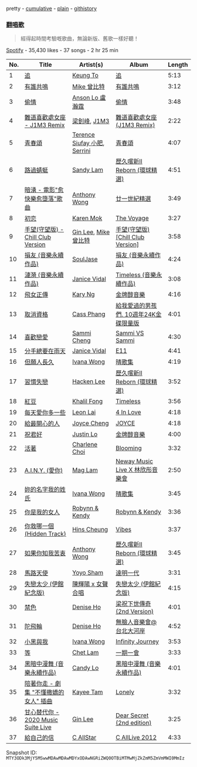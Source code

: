 pretty - [cumulative](/playlists/cumulative/37i9dQZF1DXcklpCH5705e.md) - [plain](/playlists/plain/37i9dQZF1DXcklpCH5705e) - [githistory](https://github.githistory.xyz/mackorone/spotify-playlist-archive/blob/main/playlists/plain/37i9dQZF1DXcklpCH5705e)

### [翻唱歌](https://open.spotify.com/playlist/37i9dQZF1DXcklpCH5705e)

> 經得起時間考驗嘅歌曲，無論新版、舊歌一樣好聽！

[Spotify](https://open.spotify.com/user/spotify) - 35,430 likes - 37 songs - 2 hr 25 min

| No. | Title | Artist(s) | Album | Length |
|---|---|---|---|---|
| 1 | [追](https://open.spotify.com/track/3uHE0cVFDFDORAVhwLqL4p) | [Keung To](https://open.spotify.com/artist/0DwdA5ZgTJcIQ2uIhc110D) | [追](https://open.spotify.com/album/6sGJi4077dMoVi362niYP5) | 5:13 |
| 2 | [有誰共鳴](https://open.spotify.com/track/6WeK60Z3tB1VdEONdBWfmq) | [Mike 曾比特](https://open.spotify.com/artist/33oY0RTyXAMYBM6QSImuo7) | [有誰共鳴](https://open.spotify.com/album/6p1lJXhCHRZDygLpQORcVK) | 3:12 |
| 3 | [偷情](https://open.spotify.com/track/2E5X5HbBHBUeo2juTSgTMX) | [Anson Lo 盧瀚霆](https://open.spotify.com/artist/2G4Ntbg3dYqkUAGrMUZ0U7) | [偷情](https://open.spotify.com/album/2zYf27zQAJY1qgPB5plv19) | 3:48 |
| 4 | [難道喜歡處女座 \- J1M3 Remix](https://open.spotify.com/track/0ZWpQpsBL0aPRvSpxCPpnH) | [梁釗峰](https://open.spotify.com/artist/28ZDaobarpiyxFtfg11sS8), [J1M3](https://open.spotify.com/artist/4MKAuJc5O5O9en6ZZO5R5v) | [難道喜歡處女座 \(J1M3 Remix\)](https://open.spotify.com/album/1BI2KlhZY5Ba9hG68Syuj4) | 2:22 |
| 5 | [青春頌](https://open.spotify.com/track/3fxNCwlNPWXSaQy2Z5WqrD) | [Terence Siufay 小肥](https://open.spotify.com/artist/14wCkmaUSQPkMjqo0MRhRv), [Serrini](https://open.spotify.com/artist/0u3m5Sy2zsq4Gk0aduH9s7) | [青春頌](https://open.spotify.com/album/5C5s445G0OEd3OiRki54In) | 4:07 |
| 6 | [路過蜻蜓](https://open.spotify.com/track/4Uhq40fGrEwKEHxzQQajTY) | [Sandy Lam](https://open.spotify.com/artist/3K2hOAx9MPhduvDf2qguro) | [歷久嚐新II Reborn \(環球精選\)](https://open.spotify.com/album/76OhLZYkmy48oEy0bVHwxL) | 4:51 |
| 7 | [暗湧 \- 電影"愈快樂愈墮落"歌曲](https://open.spotify.com/track/51qJSDTQiyP2BNsAKRcRo2) | [Anthony Wong](https://open.spotify.com/artist/16J0pDSrYEctKiVYogq2aI) | [廿一世紀精選](https://open.spotify.com/album/1YOynn6PjM1NnCnBRLuv2S) | 3:49 |
| 8 | [初恋](https://open.spotify.com/track/40z4u67Cm6I4WUQvM3atmb) | [Karen Mok](https://open.spotify.com/artist/6jlz5QSUqbKE4vnzo2qfP1) | [The Voyage](https://open.spotify.com/album/3yNL4RvDIZShXbY1HHiVqA) | 3:27 |
| 9 | [手望\(守望版\) \- Chill Club Version](https://open.spotify.com/track/72xWqUAWRuYhP0BZhroJjF) | [Gin Lee](https://open.spotify.com/artist/0UtXMxHMXhwQUI6G6TFDt1), [Mike 曾比特](https://open.spotify.com/artist/33oY0RTyXAMYBM6QSImuo7) | [手望\(守望版\) \[Chill Club Version\]](https://open.spotify.com/album/55YNpYQPgwvhxCXte6OtN7) | 3:58 |
| 10 | [損友 \(音樂永續作品\)](https://open.spotify.com/track/58NLb3BrpY5ulbRRaFH8bU) | [SoulJase](https://open.spotify.com/artist/0DxUeiPWLakywVP1UocKim) | [損友 \(音樂永續作品\)](https://open.spotify.com/album/23Bihif9rjkXe3oSL7qmTU) | 4:24 |
| 11 | [漣漪 \(音樂永續作品\)](https://open.spotify.com/track/5agxyN0XnlsRNJXXk2xDYN) | [Janice Vidal](https://open.spotify.com/artist/68gYAqni9tSrACmLCp4qoM) | [Timeless \(音樂永續作品\)](https://open.spotify.com/album/2mWGL5GwVUhIs7UADr4dQS) | 3:08 |
| 12 | [飛女正傳](https://open.spotify.com/track/5sj0UfCx4Wjs0epsmL45ZQ) | [Kary Ng](https://open.spotify.com/artist/3B9ZmIcte26paTCaI1PFKE) | [金牌醇音樂](https://open.spotify.com/album/6jPQJnhNyqO49dcyJGBHcR) | 4:16 |
| 13 | [取消資格](https://open.spotify.com/track/5fTvinvM2O7Qfedvp4u3ck) | [Cass Phang](https://open.spotify.com/artist/0RkQt8LMVrxCjQb9BxpBfF) | [給我愛過的男孩們\. 10週年24K金碟限量版](https://open.spotify.com/album/5yR2ixyCiWRtSfB5Jeb9CF) | 4:01 |
| 14 | [喜歡戀愛](https://open.spotify.com/track/4FzNaixy0Ura2eDmS3217L) | [Sammi Cheng](https://open.spotify.com/artist/3XCnp5UV5wnNw49Xuka9qH) | [Sammi VS Sammi](https://open.spotify.com/album/1ZMrZVljBvcfVt2Eez0e9a) | 4:30 |
| 15 | [分手總要在雨天](https://open.spotify.com/track/5GWjuO8Fq0180HXbny1HNo) | [Janice Vidal](https://open.spotify.com/artist/68gYAqni9tSrACmLCp4qoM) | [E11](https://open.spotify.com/album/53pbunTdvp1O77bS2rRN1Q) | 4:41 |
| 16 | [但願人長久](https://open.spotify.com/track/0K9JlgBeEtcx5I2OgX9hlg) | [Ivana Wong](https://open.spotify.com/artist/27WDr8Ky1j0LtgY82Ttk5S) | [晴歌集](https://open.spotify.com/album/2NkOW9aVr1Ov261a9upeH1) | 4:19 |
| 17 | [習慣失戀](https://open.spotify.com/track/5p9lznconoyjwg1sR3LW1t) | [Hacken Lee](https://open.spotify.com/artist/3PV11RNUoGfX9tMN2wVljB) | [歷久嚐新II Reborn \(環球精選\)](https://open.spotify.com/album/76OhLZYkmy48oEy0bVHwxL) | 3:52 |
| 18 | [紅豆](https://open.spotify.com/track/5TkQbhQm9BXONk2agDo4w9) | [Khalil Fong](https://open.spotify.com/artist/1YrtUPrWcPfgdl9BaD9nhd) | [Timeless](https://open.spotify.com/album/2rntSWCLxmhuB25LlnzkbK) | 3:56 |
| 19 | [每天愛你多一些](https://open.spotify.com/track/6netQHYLJxJfWXHYnvOEJA) | [Leon Lai](https://open.spotify.com/artist/0ubIxkefJsoYY8JXc2HJoa) | [4 In Love](https://open.spotify.com/album/1LQlxBcbxarDHZfS04TrxR) | 4:18 |
| 20 | [給最開心的人](https://open.spotify.com/track/2VDeyWFIuARXVnR4sJIkDE) | [Joyce Cheng](https://open.spotify.com/artist/1y4HuOPsPuo8bBIzk5CXsV) | [JOYCE](https://open.spotify.com/album/02Brb1tEIxIPc7t5DwX4xv) | 4:18 |
| 21 | [祝君好](https://open.spotify.com/track/5bSF9Tlr0RM7buiMbCoamZ) | [Justin Lo](https://open.spotify.com/artist/3lva01D3HtmlEKjuxAZ7bC) | [金牌醇音樂](https://open.spotify.com/album/6jPQJnhNyqO49dcyJGBHcR) | 4:00 |
| 22 | [活著](https://open.spotify.com/track/711bVTOFjmjte4eNXzcbc7) | [Charlene Choi](https://open.spotify.com/artist/6wBoKKHhGDrxVtp6XMFpIP) | [Blooming](https://open.spotify.com/album/3Qxf3z5G8hMBacGhEzeMjL) | 3:32 |
| 23 | [A.I.N.Y\. \(愛你\)](https://open.spotify.com/track/13l9dTRexqjXmzPESkaHU9) | [Mag Lam](https://open.spotify.com/artist/2fTmvcWWFIP66KlIvWlnlL) | [Neway Music Live X 林欣彤音樂會](https://open.spotify.com/album/5ppZ6CAbt2jAf4HgH3Ov7K) | 2:50 |
| 24 | [妳的名字我的姓氏](https://open.spotify.com/track/2mmmlbh573ldSbEIHM16gf) | [Ivana Wong](https://open.spotify.com/artist/27WDr8Ky1j0LtgY82Ttk5S) | [晴歌集](https://open.spotify.com/album/2NkOW9aVr1Ov261a9upeH1) | 3:45 |
| 25 | [你是我的女人](https://open.spotify.com/track/6jDLdVKCa0lM8RyzNuvnxn) | [Robynn & Kendy](https://open.spotify.com/artist/3NFZHFNSDK0Q8k3k38ysTp) | [Robynn & Kendy](https://open.spotify.com/album/4Kh0aJr49Tb4lDBEJu5kAq) | 3:36 |
| 26 | [你救哪一個 \(Hidden Track\)](https://open.spotify.com/track/3F4di2gUOaxexwCsrPwtQT) | [Hins Cheung](https://open.spotify.com/artist/2MVfNjocvNrE03cQuxpsWK) | [Vibes](https://open.spotify.com/album/4KmgdX1Q7Q5tzEwNhNjjII) | 3:37 |
| 27 | [如果你知我苦衷](https://open.spotify.com/track/6paEWm5S77czbhC8aaLme2) | [Anthony Wong](https://open.spotify.com/artist/16J0pDSrYEctKiVYogq2aI) | [歷久嚐新II Reborn \(環球精選\)](https://open.spotify.com/album/76OhLZYkmy48oEy0bVHwxL) | 3:45 |
| 28 | [馬路天使](https://open.spotify.com/track/2qZx8ZAB4E24KX4bXXo86e) | [Yoyo Sham](https://open.spotify.com/artist/2OrCYFzQYE1TmevdYARnU1) | [達明一代](https://open.spotify.com/album/512ilWYaatApFMRpBoohXl) | 3:31 |
| 29 | [失戀太少 \(伊館紀念版\)](https://open.spotify.com/track/4zmqKCo5p7DIAZtSEfeizu) | [陳輝陽 x 女聲合唱](https://open.spotify.com/artist/6t1LRAgmnIc4a1hnjhSDHU) | [失戀太少 \(伊館紀念版\)](https://open.spotify.com/album/3xskNhnybwHl4oMOgl2OzZ) | 4:15 |
| 30 | [禁色](https://open.spotify.com/track/1wx0DU53rprgVs1EfwinIo) | [Denise Ho](https://open.spotify.com/artist/4yN0M1P08hXwuDi81G6O5U) | [梁祝下世傳奇 \(2nd Version\)](https://open.spotify.com/album/26NCYcvfFhRwQeyJTK4iOG) | 4:01 |
| 31 | [陀飛輪](https://open.spotify.com/track/4Tsh6vIHx44NpJYwAnGPjj) | [Denise Ho](https://open.spotify.com/artist/4yN0M1P08hXwuDi81G6O5U) | [無臉人音樂會@台北大河岸](https://open.spotify.com/album/2kutcuDK3bdEmFd7tHuHWg) | 4:52 |
| 32 | [小黑與我](https://open.spotify.com/track/2vD2zwXVdGrF7ZaSK7XcF3) | [Ivana Wong](https://open.spotify.com/artist/27WDr8Ky1j0LtgY82Ttk5S) | [Infinity Journey](https://open.spotify.com/album/43A14wOfi59SPQGbIoRCia) | 3:53 |
| 33 | [等](https://open.spotify.com/track/27BDiVBs8rcbGZm6UTIBnU) | [Chet Lam](https://open.spotify.com/artist/0eE5MIp5hONB0TxIJS5H48) | [一期一會](https://open.spotify.com/album/5CzYuHAN4K1nxoiiq8U36X) | 3:33 |
| 34 | [黑暗中漫舞 \(音樂永續作品\)](https://open.spotify.com/track/1Wste23dWh4oBK7MDV60EQ) | [Candy Lo](https://open.spotify.com/artist/51ZbCFgOspWvhBjd1DUYEV) | [黑暗中漫舞 \(音樂永續作品\)](https://open.spotify.com/album/7MA3Eu4JGjc9Ho1vee5xvg) | 4:01 |
| 35 | [陪著你走 \- 劇集 "不懂撒嬌的女人" 插曲](https://open.spotify.com/track/6ZowYBoRWQaS7bPmmDuWpS) | [Kayee Tam](https://open.spotify.com/artist/7xinmBXv4DpvMvitZt2maL) | [Lonely](https://open.spotify.com/album/7jtCtoHovPWMOmzpTNNvVO) | 3:32 |
| 36 | [甘心替代你 \- 2020 Music Suite Live](https://open.spotify.com/track/5aB9F7Ku4KwzuvEmQqXnPI) | [Gin Lee](https://open.spotify.com/artist/0UtXMxHMXhwQUI6G6TFDt1) | [Dear Secret \(2nd edition\)](https://open.spotify.com/album/33oSpTnVlOvjODoph9vv3u) | 3:25 |
| 37 | [給自己的信](https://open.spotify.com/track/0Tmkb2BB7M6Jxugz2yHZCU) | [C AllStar](https://open.spotify.com/artist/0ip5ivJzpy0v4DWVVKxc4D) | [C AllLive 2012](https://open.spotify.com/album/6rvPe6eKm2V6YVw3GzJWAj) | 4:33 |

Snapshot ID: `MTY3ODk3MjY5MSwwMDAwMDAwMDYxODAwNGRiZWQ0OTBiMTMwMjZkZmM5ZmVmMWI0MmIz`
